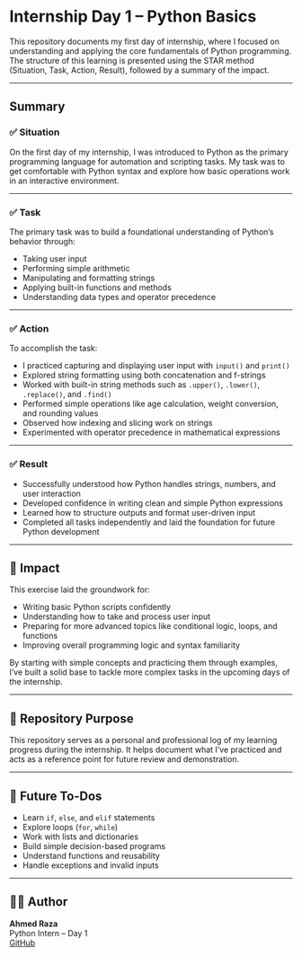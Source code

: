 # Internship Day 1 – Python Basics

This repository documents my first day of internship, where I focused on understanding and applying the core fundamentals of Python programming. The structure of this learning is presented using the STAR method (Situation, Task, Action, Result), followed by a summary of the impact.

---

##  Summary

### ✅ Situation
On the first day of my internship, I was introduced to Python as the primary programming language for automation and scripting tasks. My task was to get comfortable with Python syntax and explore how basic operations work in an interactive environment.

---

### ✅ Task
The primary task was to build a foundational understanding of Python’s behavior through:
- Taking user input
- Performing simple arithmetic
- Manipulating and formatting strings
- Applying built-in functions and methods
- Understanding data types and operator precedence

---

### ✅ Action
To accomplish the task:
- I practiced capturing and displaying user input with `input()` and `print()`
- Explored string formatting using both concatenation and f-strings
- Worked with built-in string methods such as `.upper()`, `.lower()`, `.replace()`, and `.find()`
- Performed simple operations like age calculation, weight conversion, and rounding values
- Observed how indexing and slicing work on strings
- Experimented with operator precedence in mathematical expressions

---

### ✅ Result
- Successfully understood how Python handles strings, numbers, and user interaction
- Developed confidence in writing clean and simple Python expressions
- Learned how to structure outputs and format user-driven input
- Completed all tasks independently and laid the foundation for future Python development

---

## 🌟 Impact

This exercise laid the groundwork for:
- Writing basic Python scripts confidently
- Understanding how to take and process user input
- Preparing for more advanced topics like conditional logic, loops, and functions
- Improving overall programming logic and syntax familiarity

By starting with simple concepts and practicing them through examples, I’ve built a solid base to tackle more complex tasks in the upcoming days of the internship.

---

## 📌 Repository Purpose

This repository serves as a personal and professional log of my learning progress during the internship. It helps document what I’ve practiced and acts as a reference point for future review and demonstration.

---

## 🔮 Future To-Dos

- Learn `if`, `else`, and `elif` statements
- Explore loops (`for`, `while`)
- Work with lists and dictionaries
- Build simple decision-based programs
- Understand functions and reusability
- Handle exceptions and invalid inputs

---

## 🧑‍💻 Author

**Ahmed Raza**  
Python Intern – Day 1  
[GitHub](https://github.com/YOUR-USERNAME)  
